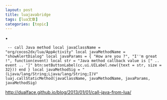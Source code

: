 ```yaml
---
layout: post
title: luajavabridge 
tags: [lua文章]
categories: [topic]
---
```

•

` -- call Java method local javaClassName = "org/cocos2dx/lua/AppActivity"
local javaMethodName = "showAlertDialog" local javaParams = { "How are you ?",
"I''m great !", function(event) local str = "Java method callback value is ["
.. event .. "]" btn:setButtonLabel(cc.ui.UILabel.new({text = str, size = 32}))
end } local javaMethodSig = "(Ljava/lang/String;Ljava/lang/String;I)V"
luaj.callStaticMethod(javaClassName, javaMethodName, javaParams,
javaMethodSig)`

http://dualface.github.io/blog/2013/01/01/call-java-from-lua/